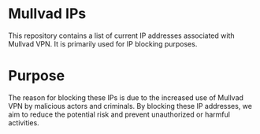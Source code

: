 # Mullvad IPs
This repository contains a list of current IP addresses associated with Mullvad VPN. It is primarily used for IP blocking purposes.

# Purpose
The reason for blocking these IPs is due to the increased use of Mullvad VPN by malicious actors and criminals. By blocking these IP addresses, we aim to reduce the potential risk and prevent unauthorized or harmful activities.

